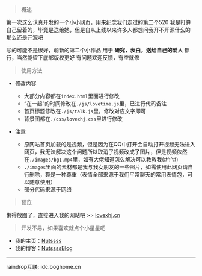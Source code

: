 > 概述

第一次这么认真开发的一个小小网页，用来纪念我们走过的第二个520
我是打算自己留着的，毕竟是送给她，但是自从上线以来许多人都想问我开不开源什么的
那么还是开源吧

写的可能不是很好，萌新的第二个小作品
用于 **研究，表白，送给自己的爱人** 都行，当然能留下底部版权更好
有问题欢迎反馈，有空就修

> 使用方法

* 修改内容
    * 大部分内容都在`index.html`里面进行修改
    * “在一起”的时间修改在`./js/lovetime.js`里，已进行代码备注
    * 首页标题修改在`./js/talk.js`里，修改对应文字即可
    * 背景图都在`./css/lovexhj.css`里进行修改

* 注意
    * 原网站首页加载的是视频，但是因为在QQ中打开会自动打开视频无法进入网页，我无法解决这个问题所以取消了视频改成了图片，但是视频依然在`./images/bg1.mp4`里，如有大佬知道怎么解决可以教教我(#^.^#)
    * `./images`里面的素材都是我与我女朋友的一些照片，如需使用此网页请自行删除，算是一种尊重（表情全部来源于我们平常聊天的常用表情包，可以随意使用）
    * 部分代码来源于网络

> 预览

懒得放图了，直接进入我的网站吧 >> [lovexhj.cn](https://lovexhj.cn)
   
> 开发不易，如果喜欢就点个小星星吧

+ 我的主页：[Nutssss](https://nutssss.cn/)
+ 我的博客：[NutssssBlog](https://blog.nutssss.cn/)

----------------------------------------------------

raindrop互联: idc.boghome.cn